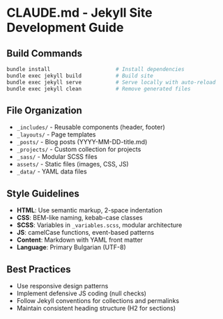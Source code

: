 # CLAUDE.md - Jekyll Site Development Guide

## Build Commands
```bash
bundle install                     # Install dependencies
bundle exec jekyll build           # Build site
bundle exec jekyll serve           # Serve locally with auto-reload
bundle exec jekyll clean           # Remove generated files
```

## File Organization
- `_includes/` - Reusable components (header, footer)
- `_layouts/` - Page templates
- `_posts/` - Blog posts (YYYY-MM-DD-title.md)
- `_projects/` - Custom collection for projects
- `_sass/` - Modular SCSS files
- `assets/` - Static files (images, CSS, JS)
- `_data/` - YAML data files

## Style Guidelines
- **HTML**: Use semantic markup, 2-space indentation
- **CSS**: BEM-like naming, kebab-case classes
- **SCSS**: Variables in `_variables.scss`, modular architecture
- **JS**: camelCase functions, event-based patterns
- **Content**: Markdown with YAML front matter
- **Language**: Primary Bulgarian (UTF-8)

## Best Practices
- Use responsive design patterns
- Implement defensive JS coding (null checks)
- Follow Jekyll conventions for collections and permalinks
- Maintain consistent heading structure (H2 for sections)
